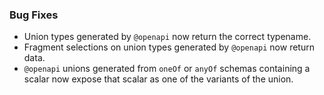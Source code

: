### Bug Fixes 

- Union types generated by `@openapi` now return the correct typename.
- Fragment selections on union types generated by `@openapi` now return data.
- `@openapi` unions generated from `oneOf` or `anyOf` schemas containing a
  scalar now expose that scalar as one of the variants of the union.
